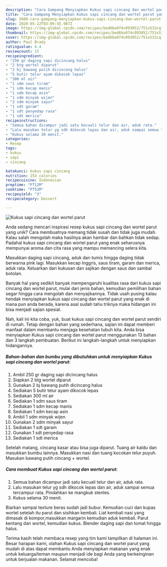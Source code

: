 ```yaml
---
description: "Cara Gampang Menyiapkan Kukus sapi cincang dan wortel parut yang Menggugah Selera"
title: "Cara Gampang Menyiapkan Kukus sapi cincang dan wortel parut yang Menggugah Selera"
slug: 5608-cara-gampang-menyiapkan-kukus-sapi-cincang-dan-wortel-parut-yang-menggugah-selera
date: 2020-05-22T03:09:55.987Z
image: https://img-global.cpcdn.com/recipes/bed6ba974c093052/751x532cq70/kukus-sapi-cincang-dan-wortel-parut-foto-resep-utama.jpg
thumbnail: https://img-global.cpcdn.com/recipes/bed6ba974c093052/751x532cq70/kukus-sapi-cincang-dan-wortel-parut-foto-resep-utama.jpg
cover: https://img-global.cpcdn.com/recipes/bed6ba974c093052/751x532cq70/kukus-sapi-cincang-dan-wortel-parut-foto-resep-utama.jpg
author: Paul Brady
ratingvalue: 4.4
reviewcount: 15
recipeingredient:
- "250 gr daging sapi dicincang halus"
- "2 btg wortel diparut"
- "2 bj bawang putih dicincang halus"
- "5 butir telur ayam dikocok lepas"
- "300 ml air"
- "1 sdm saus tiram"
- "1 sdm kecap manis"
- "1 sdm kecap asin"
- "1 sdm minyak wijen"
- "2 sdm minyak sayur"
- "1 sdt garam"
- "1 sdt penyedap rasa"
- "1 sdt merica"
recipeinstructions:
- "Semua bahan dicampur jadi satu kecuali telur dan air, aduk rata."
- "Lalu masukan telur yg sdh dikocok lepas dan air, aduk sampai semua tercampur rata. Pindahkan ke mangkuk stenles."
- "Kukus selama 30 menit."
categories:
- Resep
tags:
- kukus
- sapi
- cincang

katakunci: kukus sapi cincang 
nutrition: 253 calories
recipecuisine: Indonesian
preptime: "PT12M"
cooktime: "PT52M"
recipeyield: "3"
recipecategory: Dessert

---
```



![Kukus sapi cincang dan wortel parut](https://img-global.cpcdn.com/recipes/bed6ba974c093052/751x532cq70/kukus-sapi-cincang-dan-wortel-parut-foto-resep-utama.jpg)

Anda sedang mencari inspirasi resep kukus sapi cincang dan wortel parut yang unik? Cara membuatnya memang tidak susah dan tidak juga mudah. Kalau salah mengolah maka hasilnya akan hambar dan bahkan tidak sedap. Padahal kukus sapi cincang dan wortel parut yang enak seharusnya mempunyai aroma dan cita rasa yang mampu memancing selera kita.

Masukkan daging sapi cincang, aduk dan tumis hingga daging tidak berwarna pink lagi. Masukkan kecap Inggris, saus tiram, garam dan merica, aduk rata. Keluarkan dari kukusan dan sajikan dengan saus dan sambal botolan.

Banyak hal yang sedikit banyak mempengaruhi kualitas rasa dari kukus sapi cincang dan wortel parut, mulai dari jenis bahan, kemudian pemilihan bahan segar hingga cara mengolah dan menyajikannya. Tidak usah pusing kalau hendak menyiapkan kukus sapi cincang dan wortel parut yang enak di mana pun anda berada, karena asal sudah tahu triknya maka hidangan ini bisa menjadi sajian spesial.


Nah, kali ini kita coba, yuk, buat kukus sapi cincang dan wortel parut sendiri di rumah. Tetap dengan bahan yang sederhana, sajian ini dapat memberi manfaat dalam membantu menjaga kesehatan tubuh kita. Anda bisa menyiapkan Kukus sapi cincang dan wortel parut menggunakan 13 bahan dan 3 langkah pembuatan. Berikut ini langkah-langkah untuk menyiapkan hidangannya.

<!--inarticleads1-->

##### Bahan-bahan dan bumbu yang dibutuhkan untuk menyiapkan Kukus sapi cincang dan wortel parut:

1. Ambil 250 gr daging sapi dicincang halus
1. Siapkan 2 btg wortel diparut
1. Gunakan 2 bj bawang putih dicincang halus
1. Sediakan 5 butir telur ayam dikocok lepas
1. Sediakan 300 ml air
1. Sediakan 1 sdm saus tiram
1. Sediakan 1 sdm kecap manis
1. Sediakan 1 sdm kecap asin
1. Ambil 1 sdm minyak wijen
1. Gunakan 2 sdm minyak sayur
1. Sediakan 1 sdt garam
1. Gunakan 1 sdt penyedap rasa
1. Sediakan 1 sdt merica


Setelah matang, cincang kasar atau bisa juga diparut. Tuang air kaldu dan masukkan bumbu lainnya. Masukkan nasi dan tuang kocokan telur puyuh. Masukan bawang putih cincang + wortel. 

<!--inarticleads2-->

##### Cara membuat Kukus sapi cincang dan wortel parut:

1. Semua bahan dicampur jadi satu kecuali telur dan air, aduk rata.
1. Lalu masukan telur yg sdh dikocok lepas dan air, aduk sampai semua tercampur rata. Pindahkan ke mangkuk stenles.
1. Kukus selama 30 menit.


Biarkan sampai texture beras sudah jadi bubur. Kemudian cuci dan kupas wortel setelah itu parut dan sisihkan kembali. Liat kembali nasi yang dimasak di kompor,masukkan margarin kemudian aduk kembali. Parut kentang dan wortel, kemudian kukus. Blender daging sapi dan tomat hingga halus. 

Terima kasih telah membaca resep yang tim kami tampilkan di halaman ini. Besar harapan kami, olahan Kukus sapi cincang dan wortel parut yang mudah di atas dapat membantu Anda menyiapkan makanan yang enak untuk keluarga/teman maupun menjadi ide bagi Anda yang berkeinginan untuk berjualan makanan. Selamat mencoba!
